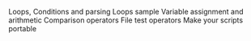 Loops, Conditions and parsing
Loops sample
Variable assignment and arithmetic
Comparison operators
File test operators
Make your scripts portable
